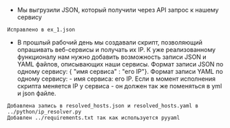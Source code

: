 - Мы выгрузили JSON, который получили через API запрос к нашему сервису
```
Исправлено в ex_1.json
```

- В прошлый рабочий день мы создавали скрипт, позволяющий опрашивать веб-сервисы и получать их IP. К уже реализованному функционалу нам нужно добавить возможность записи JSON и YAML файлов, описывающих наши сервисы. Формат записи JSON по одному сервису: { "имя сервиса" : "его IP"}. Формат записи YAML по одному сервису: - имя сервиса: его IP. Если в момент исполнения скрипта меняется IP у сервиса - он должен так же поменяться в yml и json файле.

```
Добавлена запись в resolved_hosts.json и resolved_hosts.yaml в ../python/ip_resolver.py
Добавлен ../requirements.txt так как используется pyyaml
```

